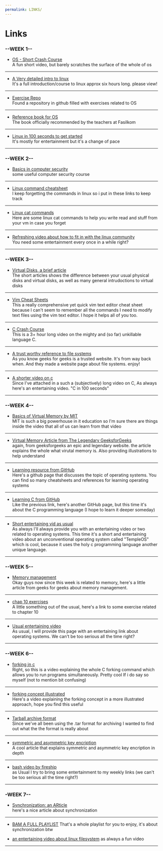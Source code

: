 ```yaml
---
permalink: LINKS/
---
```


# Links

### --WEEK 1--

* [OS - Short Crash Course](https://www.youtube.com/watch?v=26QPDBe-NB8) <br>
A fun short video, but barely scratches the surface of the whole of os <br>
<hr>

* [A Very detailed intro to linux](https://www.youtube.com/watch?v=sWbUDq4S6Y8) <br>
It's a full introduction/course to linux approx six hours long. please view! <br>
<hr>

* [Exercise Repo](https://github.com/SheldonZhong/OS_practice) <br>
Found a repository in github filled with exercises related to OS <br>
<hr>

* [Reference book for OS](https://os-book.com/) <br>
The book officially recommended by the teachers at Fasilkom<br>
<hr>

* [Linux in 100 seconds to get started](https://www.youtube.com/watch?v=rrB13utjYV4) <br>
It's mostly for entertainment but it's a change of pace <br>
<hr>

### --WEEK 2--

* [Basics in computer security](https://www.youtube.com/watch?v=ug_ruisDUXc) <br>
some useful computer security course <br>
<hr>

* [Linux command cheatsheet](https://www.hostinger.com/tutorials/linux-commands) <br>
I keep forgetting the commands in linux so i put in these links to keep track <br>
<hr>

* [Linux cat commands](https://www.geeksforgeeks.org/cat-command-in-linux-with-examples/) <br>
Here are some linux cat commands to help you write read and stuff from your vm in case you forget <br>
<hr>

* [Refreshing video about how to fit in with the linux community](https://www.youtube.com/watch?v=cC1CqyCN9Q0) <br>
You need some entertainment every once in a while right? <br>
<hr>

### --WEEK 3--

* [Virtual Disks, a brief article](https://www.techtarget.com/searchvirtualdesktop/definition/virtual-hard-disk-VHD) <br>
The short articles shows the difference between your usual physical disks and virtual disks, as well as many general intrudoctions to virtual disks
<hr>

* [Vim Cheat Sheets](https://vim.rtorr.com/) <br>
This a really comprehensive yet quick vim text editor cheat sheet because I can't seem to remember all the commands I need to modify text files using the vim text editor. I hope it helps all of you too.
<hr>

* [C Crash Course](https://www.youtube.com/watch?v=KJgsSFOSQv0) <br>
This is a 3+ hour long video on the mighty and (so far) unkillable language C. <br>
<hr>

* [A trust worthy reference to file systems](https://www.geeksforgeeks.org/file-systems-in-operating-system/) <br>
As you know geeks for geeks is a trusted website. It's from way back when. And they made a website page about file systems. enjoy!
<hr>

* [A shorter video on c](https://www.youtube.com/watch?v=U3aXWizDbQ4) <br>
Since I've attached in a such a (subjectively) long video on C, As always here's an entertaining video. "C in 100 seconds"
<hr>

### --WEEK 4--

* [Basics of Virtual Memory by MIT](https://youtu.be/8yO2FBBfaB0?si=pRrgx5_KojdlE_8F) <br>
MIT is such a big powerhouse in it education so I'm sure there are things inside the video that all of us can learn from that video
<hr>

* [Virtual Memory Article from The Legendary GeeksforGeeks](https://www.geeksforgeeks.org/virtual-memory-in-operating-system/) <br>
again, from geeksforgeeks an epic and legendary website. the article explains the whole what virutal memory is. Also providing illustrations to help understand
<hr>

* [Learning resource from GitHub](https://github.com/topics/operating-system-learning) <br>
Here's a github page that discusses the topic of operating systems. You can find so many cheatsheets and references for learning operating systems
<hr>

* [Learning C from GitHub](https://github.com/topics/learning-c) <br>
Like the previous link, here's another GitHub page, but this time it's about the C programming language (I hope to learn it deeper someday)
<hr>

* [Short entertaining vid as usual](https://www.youtube.com/watch?v=h7gf5M04hdg) <br>
As always I'll always provide you with an entertaining video or two related to operating systems. This time it's a short and entertaining video about an unconventional operating system called "TempleOS" which is cool, because it uses the holy c programming language another unique language.
<hr>

### --WEEK 5--

* [Memory management](https://www.geeksforgeeks.org/memory-management-in-operating-system/) <br>
Okay guys now since this week is related to memory, here's a little article from geeks for geeks about memory management.
<hr>

* [chap 10 exercises](https://www.studocu.com/row/document/xian-jiaotong-university/%E6%93%8D%E4%BD%9C%E7%B3%BB%E7%BB%9F/operating-system-concepts-exercise10/24296566) <br>
A little something out of the usual, here's a link to some exercise related to chapter 10
<hr>

* [Usual entertaining video](https://www.youtube.com/watch?v=fkGCLIQx1MI) <br>
As usual, I will provide this page with an entertaining link about operating systems. We can't be too serious all the time right?
<hr>

### --WEEK 6--

* [forking in c](https://www.youtube.com/watch?v=cex9XrZCU14/) <br>
Right, so this is a video explaining the whole C forking command which allows you to run programs simultaneously. Pretty cool If i do say so myself (not to mention bit confusing)
<hr>

* [forking concept illustrated](https://www.youtube.com/watch?v=xVSPv-9x3gk) <br>
Here's a video explaining the forking concept in a more illustrated approach, hope you find this useful
<hr>

* [Tarball archive format](https://www.youtube.com/watch?v=xVSPv-9x3gk) <br>
Since we've all been using the .tar format for archiving I wanted to find out what the the format is really about
<hr>

* [symmetric and asymmetric key encription](https://www.geeksforgeeks.org/difference-between-symmetric-and-asymmetric-key-encryption/ ) <br>
A cool article that explains symmetric and asymmetric key encription in depth
<hr>

* [bash video by fireship](https://www.youtube.com/watch?v=I4EWvMFj37g) <br>
as Usual I try to bring some entertainment to my weekly links (we can't be too serious all the time right?)
<hr>

### -WEEK 7--

* [Synchronization: an ARticle](https://www.geeksforgeeks.org/introduction-of-process-synchronization/) <br>
here's a nice article about synchronization
<hr>

* [BAM A FULL PLAYLIST](https://www.youtube.com/watch?v=ph2awKa8r5Y&list=PLBlnK6fEyqRjDf_dmCEXgl6XjVKDDj0M2)
That's a whole playlist for you to enjoy, it's about synchronization btw

* [an entertaining video about linux filesystem](https://www.youtube.com/watch?v=42iQKuQodW4)
as always a fun video
<hr>
